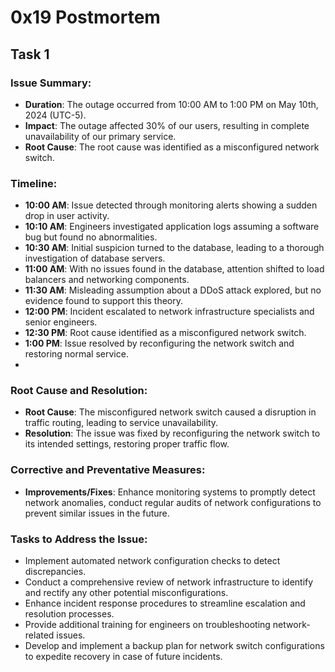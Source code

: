 # 0x19 Postmortem

## Task 1
### Issue Summary:

- **Duration**: The outage occurred from 10:00 AM to 1:00 PM on May 10th, 2024 (UTC-5).
- **Impact**: The outage affected 30% of our users, resulting in complete unavailability of our primary service.
- **Root Cause**: The root cause was identified as a misconfigured network switch.

### Timeline:

- **10:00 AM**: Issue detected through monitoring alerts showing a sudden drop in user activity.
- **10:10 AM**: Engineers investigated application logs assuming a software bug but found no abnormalities.
- **10:30 AM**: Initial suspicion turned to the database, leading to a thorough investigation of database servers.
- **11:00 AM**: With no issues found in the database, attention shifted to load balancers and networking components.
- **11:30 AM**: Misleading assumption about a DDoS attack explored, but no evidence found to support this theory.
- **12:00 PM**: Incident escalated to network infrastructure specialists and senior engineers.
- **12:30 PM**: Root cause identified as a misconfigured network switch.
- **1:00 PM**: Issue resolved by reconfiguring the network switch and restoring normal service.
- 
### Root Cause and Resolution:

- **Root Cause**: The misconfigured network switch caused a disruption in traffic routing, leading to service unavailability.
- **Resolution**: The issue was fixed by reconfiguring the network switch to its intended settings, restoring proper traffic flow.

### Corrective and Preventative Measures:

- **Improvements/Fixes**: Enhance monitoring systems to promptly detect network anomalies, conduct regular audits of network configurations to prevent similar issues in the future.

### Tasks to Address the Issue:
- Implement automated network configuration checks to detect discrepancies.
- Conduct a comprehensive review of network infrastructure to identify and rectify any other potential misconfigurations.
- Enhance incident response procedures to streamline escalation and resolution processes.
- Provide additional training for engineers on troubleshooting network-related issues.
- Develop and implement a backup plan for network switch configurations to expedite recovery in case of future incidents.
